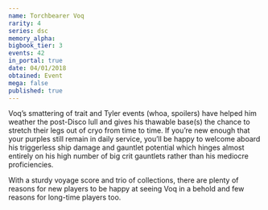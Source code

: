 ```yaml
---
name: Torchbearer Voq
rarity: 4
series: dsc
memory_alpha:
bigbook_tier: 3
events: 42
in_portal: true
date: 04/01/2018
obtained: Event
mega: false
published: true
---
```


Voq’s smattering of trait and Tyler events (whoa, spoilers) have helped him weather the post-Disco lull and gives his thawable base(s) the chance to stretch their legs out of cryo from time to time. If you’re new enough that your purples still remain in daily service, you’ll be happy to welcome aboard his triggerless ship damage and gauntlet potential which hinges almost entirely on his high number of big crit gauntlets rather than his mediocre proficiencies.

With a sturdy voyage score and trio of collections, there are plenty of reasons for new players to be happy at seeing Voq in a behold and few reasons for long-time players too.
